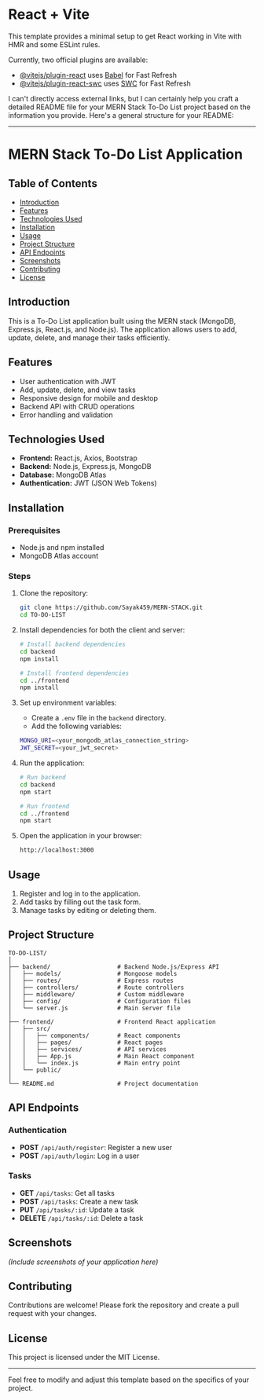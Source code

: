 # React + Vite

This template provides a minimal setup to get React working in Vite with HMR and some ESLint rules.

Currently, two official plugins are available:

- [@vitejs/plugin-react](https://github.com/vitejs/vite-plugin-react/blob/main/packages/plugin-react/README.md) uses [Babel](https://babeljs.io/) for Fast Refresh
- [@vitejs/plugin-react-swc](https://github.com/vitejs/vite-plugin-react-swc) uses [SWC](https://swc.rs/) for Fast Refresh

I can't directly access external links, but I can certainly help you craft a detailed README file for your MERN Stack To-Do List project based on the information you provide. Here's a general structure for your README:

---

# MERN Stack To-Do List Application

## Table of Contents
- [Introduction](#introduction)
- [Features](#features)
- [Technologies Used](#technologies-used)
- [Installation](#installation)
- [Usage](#usage)
- [Project Structure](#project-structure)
- [API Endpoints](#api-endpoints)
- [Screenshots](#screenshots)
- [Contributing](#contributing)
- [License](#license)

## Introduction
This is a To-Do List application built using the MERN stack (MongoDB, Express.js, React.js, and Node.js). The application allows users to add, update, delete, and manage their tasks efficiently.

## Features
- User authentication with JWT
- Add, update, delete, and view tasks
- Responsive design for mobile and desktop
- Backend API with CRUD operations
- Error handling and validation

## Technologies Used
- **Frontend:** React.js, Axios, Bootstrap
- **Backend:** Node.js, Express.js, MongoDB
- **Database:** MongoDB Atlas
- **Authentication:** JWT (JSON Web Tokens)

## Installation

### Prerequisites
- Node.js and npm installed
- MongoDB Atlas account

### Steps
1. Clone the repository:
    ```bash
    git clone https://github.com/Sayak459/MERN-STACK.git
    cd TO-DO-LIST
    ```

2. Install dependencies for both the client and server:
    ```bash
    # Install backend dependencies
    cd backend
    npm install
    
    # Install frontend dependencies
    cd ../frontend
    npm install
    ```

3. Set up environment variables:
    - Create a `.env` file in the `backend` directory.
    - Add the following variables:
    ```bash
    MONGO_URI=<your_mongodb_atlas_connection_string>
    JWT_SECRET=<your_jwt_secret>
    ```

4. Run the application:
    ```bash
    # Run backend
    cd backend
    npm start
    
    # Run frontend
    cd ../frontend
    npm start
    ```

5. Open the application in your browser:
    ```bash
    http://localhost:3000
    ```

## Usage
1. Register and log in to the application.
2. Add tasks by filling out the task form.
3. Manage tasks by editing or deleting them.

## Project Structure
```
TO-DO-LIST/
│
├── backend/                   # Backend Node.js/Express API
│   ├── models/                # Mongoose models
│   ├── routes/                # Express routes
│   ├── controllers/           # Route controllers
│   ├── middleware/            # Custom middleware
│   ├── config/                # Configuration files
│   └── server.js              # Main server file
│
├── frontend/                  # Frontend React application
│   ├── src/
│   │   ├── components/        # React components
│   │   ├── pages/             # React pages
│   │   ├── services/          # API services
│   │   ├── App.js             # Main React component
│   │   └── index.js           # Main entry point
│   └── public/
│
└── README.md                  # Project documentation
```

## API Endpoints

### Authentication
- **POST** `/api/auth/register`: Register a new user
- **POST** `/api/auth/login`: Log in a user

### Tasks
- **GET** `/api/tasks`: Get all tasks
- **POST** `/api/tasks`: Create a new task
- **PUT** `/api/tasks/:id`: Update a task
- **DELETE** `/api/tasks/:id`: Delete a task

## Screenshots
*(Include screenshots of your application here)*

## Contributing
Contributions are welcome! Please fork the repository and create a pull request with your changes.

## License
This project is licensed under the MIT License.

---

Feel free to modify and adjust this template based on the specifics of your project.
